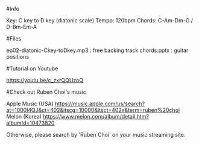 #Info

 Key: C key to D key (diatonic scale)
 Tempo: 120bpm
 Chords: C-Am-Dm-G / D-Bm-Em-A

#Files
 
 ep02-diatonic-Ckey-toDkey.mp3 : free backing track
 chords.pptx : guitar positions

#Tutorial on Youtube

https://youtu.be/c_zxrQQUzoQ

#Check out Ruben Choi's music
 
 Apple Music (USA) https://music.apple.com/us/search?at=1000l4QJ&ct=402&itscg=10000&itsct=402x&term=ruben%20choi
 Melon (Korea) https://www.melon.com/album/detail.htm?albumId=10473820

 Otherwise, please search by 'Ruben Choi' on your music streaming site.


